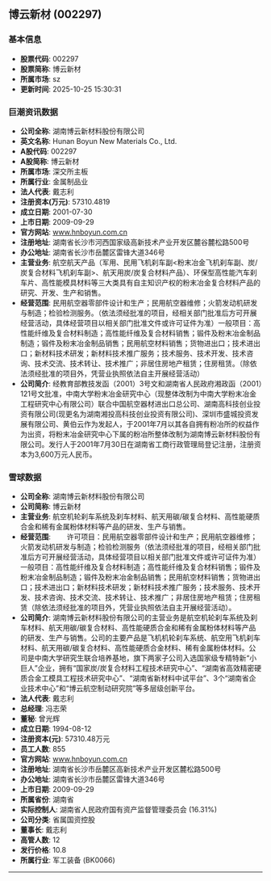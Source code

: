 ## 博云新材 (002297)

### 基本信息

- **股票代码**: 002297
- **股票简称**: 博云新材
- **所属市场**: sz
- **更新时间**: 2025-10-25 15:30:31

### 巨潮资讯数据

- **公司全称**: 湖南博云新材料股份有限公司
- **英文名称**: Hunan Boyun New Materials Co., Ltd.
- **A股代码**: 002297
- **A股简称**: 博云新材
- **所属市场**: 深交所主板
- **所属行业**: 金属制品业
- **法人代表**: 戴志利
- **注册资本(万元)**: 57310.4819
- **成立日期**: 2001-07-30
- **上市日期**: 2009-09-29
- **官方网站**: www.hnboyun.com.cn
- **注册地址**: 湖南省长沙市河西国家级高新技术产业开发区麓谷麓松路500号
- **办公地址**: 湖南省长沙市岳麓区雷锋大道346号
- **主营业务**: 航空航天产品（军用、民用飞机刹车副<粉末冶金飞机刹车副、炭/炭复合材料飞机刹车副>、航天用炭/炭复合材料产品）、环保型高性能汽车刹车片、高性能模具材料等三大类具有自主知识产权的粉末冶金复合材料产品的研究、开发、生产和销售。
- **经营范围**: 民用航空器零部件设计和生产；民用航空器维修；火箭发动机研发与制造；检验检测服务。（依法须经批准的项目，经相关部门批准后方可开展经营活动，具体经营项目以相关部门批准文件或许可证件为准）一般项目：高性能纤维及复合材料制造；高性能纤维及复合材料销售；锻件及粉末冶金制品制造；锻件及粉末冶金制品销售；民用航空材料销售；货物进出口；技术进出口；新材料技术研发；新材料技术推广服务；技术服务、技术开发、技术咨询、技术交流、技术转让、技术推广；非居住房地产租赁；住房租赁。（除依法须经批准的项目外，凭营业执照依法自主开展经营活动）
- **公司简介**: 经教育部教技发函（2001）3号文和湖南省人民政府湘政函（2001）121号文批准，中南大学粉末冶金研究中心（现整体改制为中南大学粉末冶金工程研究中心有限公司）联合中国航空器材进出口总公司、湖南高科技创业投资有限公司(现更名为湖南湘投高科技创业投资有限公司)、深圳市盛城投资发展有限公司、黄伯云作为发起人，于2001年7月以其各自拥有粉冶所的权益作为出资，将粉末冶金研究中心下属的粉冶所整体改制为湖南博云新材料股份有限公司。发行人于2001年7月30日在湖南省工商行政管理局登记注册，注册资本为3,600万元人民币。

### 雪球数据

- **公司全称**: 湖南博云新材料股份有限公司
- **公司简称**: 博云新材
- **主营业务**: 航空机轮刹车系统及刹车材料、航天用碳/碳复合材料、高性能硬质合金和稀有金属粉体材料等产品的研发、生产与销售。
- **经营范围**: 　　许可项目：民用航空器零部件设计和生产；民用航空器维修；火箭发动机研发与制造；检验检测服务（依法须经批准的项目，经相关部门批准后方可开展经营活动，具体经营项目以相关部门批准文件或许可证件为准）一般项目：高性能纤维及复合材料制造；高性能纤维及复合材料销售；锻件及粉末冶金制品制造；锻件及粉末冶金制品销售；民用航空材料销售；货物进出口；技术进出口；新材料技术研发；新材料技术推广服务；技术服务、技术开发、技术咨询、技术交流、技术转让、技术推广；非居住房地产租赁；住房租赁（除依法须经批准的项目外，凭营业执照依法自主开展经营活动）。
- **公司简介**: 湖南博云新材料股份有限公司的主营业务是航空机轮刹车系统及刹车材料、航天用碳/碳复合材料、高性能硬质合金和稀有金属粉体材料等产品的研发、生产与销售。公司的主要产品是飞机机轮刹车系统、航空用飞机刹车材料、航天用碳/碳复合材料、高性能硬质合金材料、稀有金属粉体材料。公司是中南大学研究生联合培养基地，旗下两家子公司入选国家级专精特新“小巨人”企业，拥有“国家炭/炭复合材料工程技术研究中心”、“湖南省高效精密硬质合金工模具工程技术研究中心”、“湖南省新材料中试平台”、3个“湖南省企业技术中心”和“博云航空制动研究院”等多层级创新平台。
- **法人代表**: 戴志利
- **总经理**: 冯志荣
- **董秘**: 曾光辉
- **成立日期**: 1994-08-12
- **注册资本(元)**: 57310.48万元
- **员工人数**: 855
- **官方网站**: www.hnboyun.com.cn
- **注册地址**: 湖南省长沙市岳麓区高新技术产业开发区麓松路500号
- **办公地址**: 湖南省长沙市岳麓区雷锋大道346号
- **上市日期**: 2009-09-29
- **所属省份**: 湖南省
- **实际控制人**: 湖南省人民政府国有资产监督管理委员会 (16.31%)
- **公司分类**: 省属国资控股
- **董事长**: 戴志利
- **高管人数**: 12
- **发行价格**: 10.8
- **所属行业**: 军工装备 (BK0066)

---